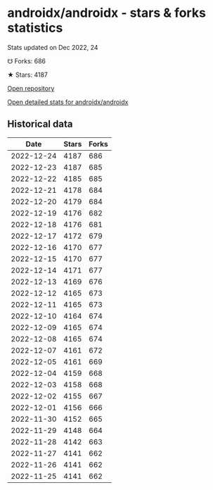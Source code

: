 # androidx/androidx - stars & forks statistics

Stats updated on Dec 2022, 24

☋ Forks: 686

★ Stars: 4187

[Open repository](https://github.com/androidx/androidx)

[Open detailed stats for androidx/androidx](https://reviewgithub.com/rep/androidx/androidx)

## Historical data
| Date | Stars | Forks |
|------|-------|-------|
| 2022-12-24 | 4187 | 686 | 
| 2022-12-23 | 4187 | 685 | 
| 2022-12-22 | 4185 | 685 | 
| 2022-12-21 | 4178 | 684 | 
| 2022-12-20 | 4179 | 684 | 
| 2022-12-19 | 4176 | 682 | 
| 2022-12-18 | 4176 | 681 | 
| 2022-12-17 | 4172 | 679 | 
| 2022-12-16 | 4170 | 677 | 
| 2022-12-15 | 4170 | 677 | 
| 2022-12-14 | 4171 | 677 | 
| 2022-12-13 | 4169 | 676 | 
| 2022-12-12 | 4165 | 673 | 
| 2022-12-11 | 4165 | 673 | 
| 2022-12-10 | 4164 | 674 | 
| 2022-12-09 | 4165 | 674 | 
| 2022-12-08 | 4165 | 674 | 
| 2022-12-07 | 4161 | 672 | 
| 2022-12-05 | 4161 | 669 | 
| 2022-12-04 | 4159 | 668 | 
| 2022-12-03 | 4158 | 668 | 
| 2022-12-02 | 4155 | 667 | 
| 2022-12-01 | 4156 | 666 | 
| 2022-11-30 | 4152 | 665 | 
| 2022-11-29 | 4148 | 664 | 
| 2022-11-28 | 4142 | 663 | 
| 2022-11-27 | 4141 | 662 | 
| 2022-11-26 | 4141 | 662 | 
| 2022-11-25 | 4141 | 662 | 

